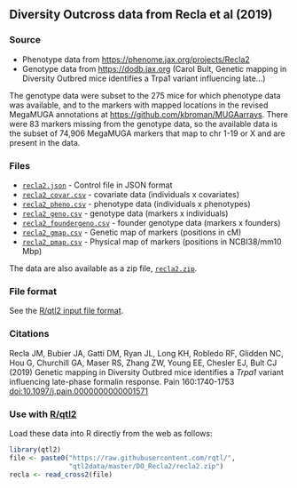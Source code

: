 ## Diversity Outcross data from Recla et al (2019)

### Source

- Phenotype data from <https://phenome.jax.org/projects/Recla2>
- Genotype data from <https://dodb.jax.org> (Carol Bult, Genetic
  mapping in Diversity Outbred mice identifies a Trpa1 variant
influencing late...)

The genotype data were subset to the 275 mice for which phenotype data was
available, and to the markers with mapped locations in the revised
MegaMUGA annotations at <https://github.com/kbroman/MUGAarrays>.
There were 83 markers missing from the genotype data, so the available
data is the subset of 74,906 MegaMUGA markers that map to chr 1-19 or X and
are present in the data.


### Files

- [`recla2.json`](recla2.json) - Control file in JSON format
- [`recla2_covar.csv`](recla2_covar.csv) - covariate data (individuals x
  covariates)
- [`recla2_pheno.csv`](recla2_pheno.csv) - phenotype data (individuals x
  phenotypes)
- [`recla2_geno.csv`](recla2_geno.csv) - genotype data (markers x individuals)
- [`recla2_foundergeno.csv`](recla2_foundergeno.csv) - founder genotype data
  (markers x founders)
- [`recla2_gmap.csv`](recla2_gmap.csv) - Genetic map of markers (positions in
  cM)
- [`recla2_pmap.csv`](recla2_pmap.csv) - Physical map of markers (positions in
  NCBI38/mm10 Mbp)

The data are also available as a zip file, [`recla2.zip`](recla2.zip).

### File format

See the [R/qtl2 input file format](https://kbroman.org/qtl2/assets/vignettes/input_files.html).


### Citations

Recla JM, Bubier JA, Gatti DM, Ryan JL, Long KH, Robledo RF, Glidden
NC, Hou G, Churchill GA, Maser RS, Zhang ZW, Young EE, Chesler EJ,
Bult CJ (2019) Genetic mapping in Diversity Outbred mice identifies a
_Trpa1_ variant influencing late-phase formalin response.
Pain 160:1740-1753
[doi:10.1097/j.pain.0000000000001571](https://doi.org/10.1097/j.pain.0000000000001571)

### Use with [R/qtl2](https://kbroman.org/qtl2)

Load these data into R directly from the web as follows:

```r
library(qtl2)
file <- paste0("https://raw.githubusercontent.com/rqtl/",
               "qtl2data/master/DO_Recla2/recla2.zip")
recla <- read_cross2(file)
```
